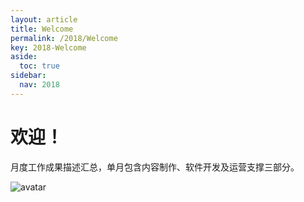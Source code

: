 ```yaml
---
layout: article
title: Welcome
permalink: /2018/Welcome
key: 2018-Welcome
aside:
  toc: true
sidebar:
  nav: 2018
---
```


# 欢迎！

月度工作成果描述汇总，单月包含内容制作、软件开发及运营支撑三部分。

![avatar](images/welcome.png)
